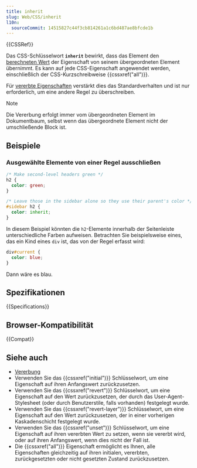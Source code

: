 ```yaml
---
title: inherit
slug: Web/CSS/inherit
l10n:
  sourceCommit: 14515827c44f3cb814261a1c6bd487ae8bfcde1b
---
```


{{CSSRef}}

Das CSS-Schlüsselwort **`inherit`** bewirkt, dass das Element den [berechneten Wert](/de/docs/Web/CSS/computed_value) der Eigenschaft von seinem übergeordneten Element übernimmt. Es kann auf jede CSS-Eigenschaft angewendet werden, einschließlich der CSS-Kurzschreibweise {{cssxref("all")}}.

Für [vererbte Eigenschaften](/de/docs/Web/CSS/Inheritance#inherited_properties) verstärkt dies das Standardverhalten und ist nur erforderlich, um eine andere Regel zu überschreiben.

> [!NOTE]
> Die Vererbung erfolgt immer vom übergeordneten Element im Dokumentbaum, selbst wenn das übergeordnete Element nicht der umschließende Block ist.

## Beispiele

### Ausgewählte Elemente von einer Regel ausschließen

```css
/* Make second-level headers green */
h2 {
  color: green;
}

/* Leave those in the sidebar alone so they use their parent's color */
#sidebar h2 {
  color: inherit;
}
```

In diesem Beispiel könnten die `h2`-Elemente innerhalb der Seitenleiste unterschiedliche Farben aufweisen. Betrachten Sie beispielsweise eines, das ein Kind eines `div` ist, das von der Regel erfasst wird:

```css
div#current {
  color: blue;
}
```

Dann wäre es blau.

## Spezifikationen

{{Specifications}}

## Browser-Kompatibilität

{{Compat}}

## Siehe auch

- [Vererbung](/de/docs/Web/CSS/Inheritance)
- Verwenden Sie das {{cssxref("initial")}} Schlüsselwort, um eine Eigenschaft auf ihren Anfangswert zurückzusetzen.
- Verwenden Sie das {{cssxref("revert")}} Schlüsselwort, um eine Eigenschaft auf den Wert zurückzusetzen, der durch das User-Agent-Stylesheet (oder durch Benutzerstile, falls vorhanden) festgelegt wurde.
- Verwenden Sie das {{cssxref("revert-layer")}} Schlüsselwort, um eine Eigenschaft auf den Wert zurückzusetzen, der in einer vorherigen Kaskadenschicht festgelegt wurde.
- Verwenden Sie das {{cssxref("unset")}} Schlüsselwort, um eine Eigenschaft auf ihren vererbten Wert zu setzen, wenn sie vererbt wird, oder auf ihren Anfangswert, wenn dies nicht der Fall ist.
- Die {{cssxref("all")}} Eigenschaft ermöglicht es Ihnen, alle Eigenschaften gleichzeitig auf ihren initialen, vererbten, zurückgesetzten oder nicht gesetzten Zustand zurückzusetzen.

